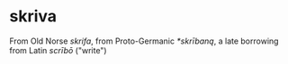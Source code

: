 # skriva

From Old Norse _skrifa_, from Proto-Germanic _\*skrībaną_, a late borrowing from Latin _scrībō_ ("write")

